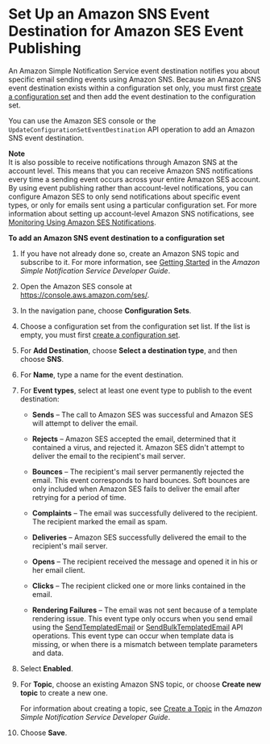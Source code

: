 # Set Up an Amazon SNS Event Destination for Amazon SES Event Publishing<a name="event-publishing-add-event-destination-sns"></a>

An Amazon Simple Notification Service event destination notifies you about specific email sending events using Amazon SNS\. Because an Amazon SNS event destination exists within a configuration set only, you must first [create a configuration set](event-publishing-create-configuration-set.md) and then add the event destination to the configuration set\.

You can use the Amazon SES console or the `UpdateConfigurationSetEventDestination` API operation to add an Amazon SNS event destination\.

**Note**  
It is also possible to receive notifications through Amazon SNS at the account level\. This means that you can receive Amazon SNS notifications every time a sending event occurs across your entire Amazon SES account\. By using event publishing rather than account\-level notifications, you can configure Amazon SES to only send notifications about specific event types, or only for emails sent using a particular configuration set\. For more information about setting up account\-level Amazon SNS notifications, see [Monitoring Using Amazon SES Notifications](monitor-sending-using-notifications.md)\.

**To add an Amazon SNS event destination to a configuration set**

1. If you have not already done so, create an Amazon SNS topic and subscribe to it\. For more information, see [Getting Started](http://docs.aws.amazon.com/sns/latest/dg/GettingStarted.html) in the *Amazon Simple Notification Service Developer Guide*\.

1. Open the Amazon SES console at [https://console\.aws\.amazon\.com/ses/](https://console.aws.amazon.com/ses/)\.

1. In the navigation pane, choose **Configuration Sets**\.

1. Choose a configuration set from the configuration set list\. If the list is empty, you must first [create a configuration set](event-publishing-create-configuration-set.md)\.

1. For **Add Destination**, choose **Select a destination type**, and then choose **SNS**\.

1. For **Name**, type a name for the event destination\.

1. For **Event types**, select at least one event type to publish to the event destination:

   + **Sends** – The call to Amazon SES was successful and Amazon SES will attempt to deliver the email\.

   + **Rejects** – Amazon SES accepted the email, determined that it contained a virus, and rejected it\. Amazon SES didn't attempt to deliver the email to the recipient's mail server\.

   + **Bounces** – The recipient's mail server permanently rejected the email\. This event corresponds to hard bounces\. Soft bounces are only included when Amazon SES fails to deliver the email after retrying for a period of time\.

   + **Complaints** – The email was successfully delivered to the recipient\. The recipient marked the email as spam\.

   + **Deliveries** – Amazon SES successfully delivered the email to the recipient's mail server\.

   + **Opens** – The recipient received the message and opened it in his or her email client\.

   + **Clicks** – The recipient clicked one or more links contained in the email\.

   + **Rendering Failures** – The email was not sent because of a template rendering issue\. This event type only occurs when you send email using the [SendTemplatedEmail](http://docs.aws.amazon.com/ses/latest/APIReference/API_SendTemplatedEmail.html) or [SendBulkTemplatedEmail](http://docs.aws.amazon.com/ses/latest/APIReference/API_SendBulkTemplatedEmail.html) API operations\. This event type can occur when template data is missing, or when there is a mismatch between template parameters and data\.

1. Select **Enabled**\.

1. For **Topic**, choose an existing Amazon SNS topic, or choose **Create new topic** to create a new one\.

   For information about creating a topic, see [Create a Topic](http://docs.aws.amazon.com/sns/latest/dg/CreateTopic.html) in the *Amazon Simple Notification Service Developer Guide*\.

1. Choose **Save**\.